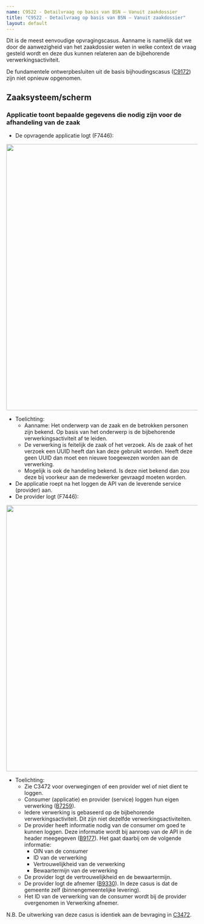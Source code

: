 ```yaml
---
name: C9522 - Detailvraag op basis van BSN – Vanuit zaakdossier
title: "C9522 - Detailvraag op basis van BSN – Vanuit zaakdossier"
layout: default
---
```

Dit is de meest eenvoudige opvragingscasus. Aanname is namelijk dat we door de aanwezigheid van het zaakdossier weten in welke context de vraag gesteld wordt en deze dus kunnen relateren aan de bijbehorende verwerkingsactiviteit.

De fundamentele ontwerpbesluiten uit de basis bijhoudingscasus ([C9172](./9172.md)) zijn niet opnieuw opgenomen. 

## Zaaksysteem/scherm
### Applicatie toont bepaalde gegevens die nodig zijn voor de afhandeling van de zaak
-	De opvragende applicatie logt (F7446):

<img src="./_assets/9522_1.png" alt="" width="700"/>

-	Toelichting:
    -	Aanname: Het onderwerp van de zaak en de betrokken personen zijn bekend. Op basis van het onderwerp is de bijbehorende verwerkingsactiviteit af te leiden.
    -	De verwerking is feitelijk de zaak of het verzoek. Als de zaak of het verzoek een UUID heeft dan kan deze gebruikt worden. Heeft deze geen UUID dan moet een nieuwe toegewezen worden aan de verwerking.
    -	Mogelijk is ook de handeling bekend. Is deze niet bekend dan zou deze bij voorkeur aan de medewerker gevraagd moeten worden. 
-	De applicatie roept na het loggen de API van de leverende service (provider) aan.
-	De provider logt (F7446):

<img src="./_assets/9522_2.png" alt="" width="700"/>

-	Toelichting:
    - Zie C3472 voor overwegingen of een provider wel of niet dient te loggen.
    - Consumer (applicatie) en provider (service) loggen hun eigen verwerking ([B7259](./7259.md)).
    - Iedere verwerking is gebaseerd op de bijbehorende verwerkingsactiviteit. Dit zijn niet dezelfde verwerkingsactiviteiten.
    - De provider heeft informatie nodig van de consumer om goed te kunnen loggen. Deze informatie wordt bij aanroep van de API in de header meegegeven ([B9177](./9177.md)). Het gaat daarbij om de volgende informatie:
        - OIN van de consumer
        - ID van de verwerking
        - Vertrouwelijkheid van de verwerking
        - Bewaartermijn van de verwerking
    - De provider logt de vertrouwelijkheid en de bewaartermijn.
    - De provider logt de afnemer ([B9330](./9330.md)). In deze casus is dat de gemeente zelf (binnengemeentelijke levering). 
    - Het ID van de verwerking van de consumer wordt bij de provider overgenomen in Verwerking afnemer.

N.B. De uitwerking van deze casus is identiek aan de bevraging in [C3472](./3472.md).
